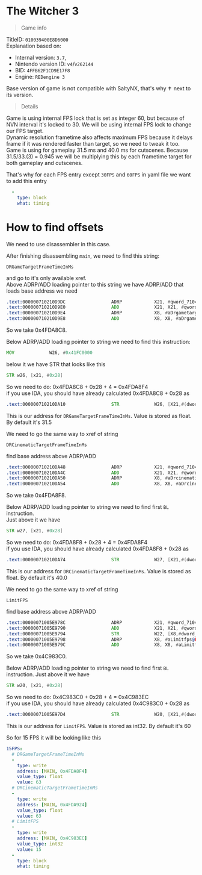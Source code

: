# The Witcher 3

> Game info

TitleID: `010039400E8D6000`<br>
Explanation based on:
- Internal version: `3.7`, 
- Nintendo version ID: `v4`/`v262144`
- BID: `4FFB62F1CD9E17F8`
- Engine: `REDengine 3`

Base version of game is not compatible with SaltyNX, that's why ✝️ next to its version.

> Details

Game is using internal FPS lock that is set as integer 60, but because of NVN interval it's locked to 30. We will be using internal FPS lock to change our FPS target.<br>
Dynamic resolution frametime also affects maximum FPS because it delays frame if it was rendered faster than target, so we need to tweak it too.<br>
Game is using for gameplay 31.5 ms and 40.0 ms for cutscenes. Because 31.5/33.(3) = 0.945 we will be multiplying this by each frametime target for both gameplay and cutscenes.

That's why for each FPS entry except `30FPS` and `60FPS` in yaml file we want to add this entry
```yaml
  -
    type: block
    what: timing

```

# How to find offsets

We need to use disassembler in this case.

After finishing disassembling `main`, we need to find this string:
```
DRGameTargetFrameTimeInMs
```

and go to it's only available xref.<br>
Above ADRP/ADD loading pointer to this string we have ADRP/ADD that loads base address we need
```asm
.text:000000710210D9DC                 ADRP            X21, #qword_7104FDA8C8@PAGE
.text:000000710210D9E0                 ADD             X21, X21, #qword_7104FDA8C8@PAGEOFF
.text:000000710210D9E4                 ADRP            X8, #aDrgametargetfr@PAGE ; "DRGameTargetFrameTimeInMs"
.text:000000710210D9E8                 ADD             X8, X8, #aDrgametargetfr@PAGEOFF ; "DRGameTargetFrameTimeInMs"
```
So we take 0x4FDA8C8.

Below ADRP/ADD loading pointer to string we need to find this instruction:
```asm
MOV             W26, #0x41FC0000
```
below it we have STR that looks like this
```asm
STR w26, [x21, #0x28]
```
So we need to do: 0x4FDA8C8 + 0x28 + 4 = 0x4FDA8F4<br>
if you use IDA, you should have already calculated 0x4FDA8C8 + 0x28 as
```asm
.text:000000710210DA10                 STR             W26, [X21,#(dword_7104FDA8F0 - 0x7104FDA8C8)]
```

This is our address for `DRGameTargetFrameTimeInMs`. Value is stored as float. By default it's 31.5

We need to go the same way to xref of string
```
DRCinematicTargetFrameTimeInMs
```

find base address above ADRP/ADD
```asm
.text:000000710210DA48                 ADRP            X21, #qword_7104FDA8F8@PAGE
.text:000000710210DA4C                 ADD             X21, X21, #qword_7104FDA8F8@PAGEOFF
.text:000000710210DA50                 ADRP            X8, #aDrcinematictar@PAGE ; "DRCinematicTargetFrameTimeInMs"
.text:000000710210DA54                 ADD             X8, X8, #aDrcinematictar@PAGEOFF ; "DRCinematicTargetFrameTimeInMs"
```
So we take 0x4FDA8F8.

Below ADRP/ADD loading pointer to string we need to find first `BL` instruction.<br>
Just above it we have
```asm
STR w27, [x21, #0x28]
```
So we need to do: 0x4FDA8F8 + 0x28 + 4 = 0x4FDA8F4<br>
if you use IDA, you should have already calculated 0x4FDA8F8 + 0x28 as
```asm
.text:000000710210DA74                 STR             W27, [X21,#(dword_7104FDA920 - 0x7104FDA8F8)]
```

This is our address for `DRCinematicTargetFrameTimeInMs`. Value is stored as float. By default it's 40.0

We need to go the same way to xref of string
```
LimitFPS
```

find base address above ADRP/ADD
```asm
.text:00000071005E978C                 ADRP            X21, #qword_7104C983C0@PAGE
.text:00000071005E9790                 ADD             X21, X21, #qword_7104C983C0@PAGEOFF
.text:00000071005E9794                 STR             W22, [X8,#dword_7104C983B8@PAGEOFF]
.text:00000071005E9798                 ADRP            X8, #aLimitfps@PAGE ; "LimitFPS"
.text:00000071005E979C                 ADD             X8, X8, #aLimitfps@PAGEOFF ; "LimitFPS"
```

So we take 0x4C983C0.

Below ADRP/ADD loading pointer to string we need to find first `BL` instruction.
Just above it we have
```asm
STR w20, [x21, #0x28]
```

So we need to do: 0x4C983C0 + 0x28 + 4 = 0x4C983EC<br>
if you use IDA, you should have already calculated 0x4C983C0 + 0x28 as
```asm
.text:00000071005E97D4                 STR             W20, [X21,#(dword_7104C983E8 - 0x7104C983C0)]
```

This is our address for `LimitFPS`. Value is stored as int32. By default it's 60

So for 15 FPS it will be looking like this
```yaml
15FPS:
  # DRGameTargetFrameTimeInMs
  -
    type: write
    address: [MAIN, 0x4FDA8F4]
    value_type: float
    value: 63
  # DRCinematicTargetFrameTimeInMs
  -
    type: write
    address: [MAIN, 0x4FDA924]
    value_type: float
    value: 63
  # LimitFPS
  -
    type: write
    address: [MAIN, 0x4C983EC]
    value_type: int32
    value: 15
  -
    type: block
    what: timing
```
